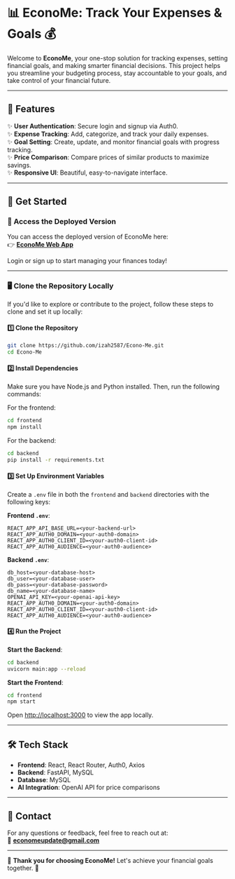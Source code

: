 # 📊 EconoMe: Track Your Expenses & Goals 💰

Welcome to **EconoMe**, your one-stop solution for tracking expenses, setting financial goals, and making smarter financial decisions. This project helps you streamline your budgeting process, stay accountable to your goals, and take control of your financial future.

---

## 🌟 Features

✨ **User Authentication**: Secure login and signup via Auth0.  
✨ **Expense Tracking**: Add, categorize, and track your daily expenses.  
✨ **Goal Setting**: Create, update, and monitor financial goals with progress tracking.  
✨ **Price Comparison**: Compare prices of similar products to maximize savings.  
✨ **Responsive UI**: Beautiful, easy-to-navigate interface.

---

## 🚀 Get Started

### 🔗 Access the Deployed Version

You can access the deployed version of EconoMe here:  
👉 **[EconoMe Web App](https://econome-frontend-102803836636.us-central1.run.app)**  

Login or sign up to start managing your finances today!

---

### 🖥️ Clone the Repository Locally

If you'd like to explore or contribute to the project, follow these steps to clone and set it up locally:

#### 1️⃣ Clone the Repository
```bash
git clone https://github.com/izah2587/Econo-Me.git
cd Econo-Me
```

#### 2️⃣ Install Dependencies
Make sure you have Node.js and Python installed. Then, run the following commands:

For the frontend:
```bash
cd frontend
npm install
```

For the backend:
```bash
cd backend
pip install -r requirements.txt
```

#### 3️⃣ Set Up Environment Variables
Create a `.env` file in both the `frontend` and `backend` directories with the following keys:

**Frontend `.env`**:
```env
REACT_APP_API_BASE_URL=<your-backend-url>
REACT_APP_AUTH0_DOMAIN=<your-auth0-domain>
REACT_APP_AUTH0_CLIENT_ID=<your-auth0-client-id>
REACT_APP_AUTH0_AUDIENCE=<your-auth0-audience>
```

**Backend `.env`**:
```env
db_host=<your-database-host>
db_user=<your-database-user>
db_pass=<your-database-password>
db_name=<your-database-name>
OPENAI_API_KEY=<your-openai-api-key>
REACT_APP_AUTH0_DOMAIN=<your-auth0-domain>
REACT_APP_AUTH0_CLIENT_ID=<your-auth0-client-id>
REACT_APP_AUTH0_AUDIENCE=<your-auth0-audience>
```

#### 4️⃣ Run the Project

**Start the Backend**:
```bash
cd backend
uvicorn main:app --reload
```

**Start the Frontend**:
```bash
cd frontend
npm start
```

Open [http://localhost:3000](http://localhost:3000) to view the app locally.

---

## 🛠️ Tech Stack

- **Frontend**: React, React Router, Auth0, Axios
- **Backend**: FastAPI, MySQL
- **Database**: MySQL
- **AI Integration**: OpenAI API for price comparisons

---

## 📧 Contact

For any questions or feedback, feel free to reach out at:  
📧 **economeupdate@gmail.com**

---

🎉 **Thank you for choosing EconoMe!** Let's achieve your financial goals together. 💪

